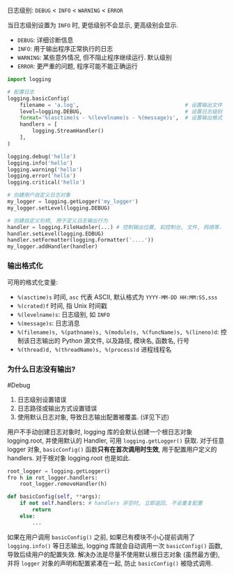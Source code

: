 日志级别: `DEBUG` < `INFO` < `WARNING` < `ERROR` 

当日志级别设置为 `INFO` 时, 更低级别不会显示, 更高级别会显示.
- `DEBUG`: 详细诊断信息
- `INFO`: 用于输出程序正常执行的日志
- `WARNING`: 某些意外情况, 但不阻止程序继续运行. 默认级别
- `ERROR`: 更严重的问题, 程序可能不能正确运行

```python
import logging

# 配置日志
logging.basicConfig(
	filename = 'a.log',                                  # 设置输出文件 
    level=logging.DEBUG,                                 # 设置日志级别
    format='%(asctime)s - %(levelname)s - %(message)s',  # 设置输出格式
    handlers = [
	    logging.StreamHandler()
    ],
)

logging.debug('hello')
logging.info('hello')
logging.warning('hello')
logging.error('hello')
logging.critical('hello')

# 创建用户自定义日志对象
my_logger = logging.getLogger('my_logger')
my_logger.setLevel(logging.DEBUG)

# 创建自定义句柄, 用于定义日志输出行为
handler = logging.FileHadnler(...) # 控制输出位置, 如控制台, 文件, 网络等.
handler.setLevel(logging.EDBUG)
handler.setFormatter(logging.Formatter('....'))
my_logger.addHandler(handler)
```

### 输出格式化

可用的格式化变量:
- `%(asctime)s` 时间, `asc` 代表 ASCII, 默认格式为 `YYYY-MM-DD HH:MM:SS,sss`
- `%(crated)f` 时间, 指 Unix 时间戳
- `%(levelname)s`: 日志级别, 如 `INFO`
- `%(message)s`: 日志消息
- `%(filename)s, %(pathname)s, %(module)s, %(funcName)s, %(lineno)d`: 控制该日志输出的 Python 源文件, 以及路径, 模块名, 函数名, 行号
- `%(thread)d, %(threadName)s, %(process)d` 进程线程名

### 为什么日志没有输出?

#Debug 

1. 日志级别设置错误
2. 日志路径或输出方式设置错误
3. 使用默认日志对象, 导致日志输出配置被覆盖. (详见下述)

用户不手动创建日志对象时, logging 库的会默认创建一个根日志对象 logging.root, 并使用默认的 Handler, 可用 `logging.getLogger()` 获取. 
对于任意 logger 对象, `basicConfig()` 函数**只有在首次调用时生效**, 用于配置用户定义的 handlers. 对于根对象 logging.root 也是如此.

```python
root_logger = logging.getLogger()
fro h in rot_logger.handlers:
	root_logger.removeHandler(h)

def basicConfig(self, **args):
	if not self.handlers: # handlers 非空时, 立即返回, 不会重复配置
		return
	else:
		...
```

如果在用户调用 `basicConfig()` 之前, 如果已有模块不小心提前调用了 `logging.info()` 等日志输出, logging 库就会自动调用一次 `basicConfig()` 函数, 导致后续用户的配置失效. 解决办法是尽量不使用默认根日志对象 (虽然最方便), 并将 `logger` 对象的声明和配置紧凑在一起, 防止 `basicConfig()` 被隐式调用.